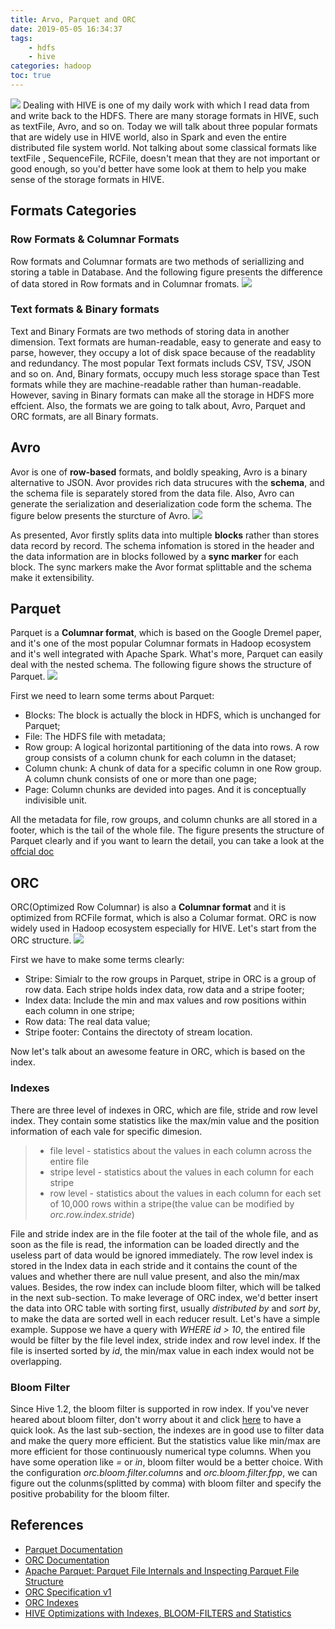 ```yaml
---
title: Arvo, Parquet and ORC
date: 2019-05-05 16:34:37
tags: 
    - hdfs
    - hive
categories: hadoop
toc: true
---
```

![](https://github.com/JoeAsir/blog-image/raw/master/blog/background/architecture-body-of-water-buildings-2255985.jpg)
Dealing with HIVE is one of my daily work with which I read data from and write back to the HDFS. There are many storage formats in HIVE, such as textFile, Avro,  and so on. Today we will talk about three popular formats that are widely use in HIVE world, also in Spark and even the entire distributed file system world. Not talking about some classical formats like textFile , SequenceFile, RCFile, doesn't mean that they are not important or good enough, so you'd better have some look at them to help you make sense of the storage formats in HIVE.
<!--more-->
## Formats Categories
### Row Formats & Columnar Formats
Row formats and Columnar formats are two methods of seriallizing and storing a table in Database. And the following figure presents the difference of data stored in Row formats and in Columnar fromats.
![](https://github.com/JoeAsir/blog-image/raw/master/blog/22/22-1.png)

### Text formats & Binary formats
Text and Binary Formats are two methods of storing data in another dimension. Text formats are human-readable, easy to generate and easy to parse, however, they occupy a lot of disk space because of the readablity and redundancy. The most popular Text formats includs CSV, TSV, JSON and so on. And, Binary formats, occupy much less storage space than Test formats while they are machine-readable rather than human-readable. However, saving in  Binary formats can make all the storage in HDFS more effcient. Also, the formats we are going to talk about, Avro, Parquet and ORC formats, are all Binary formats.

## Avro
Avor is one of **row-based** formats, and boldly speaking, Avro is a binary alternative to JSON. Avor provides rich data strucures with the **schema**, and the schema file is separately stored from the data file. Also, Avro can generate the serialization and deserialization code form the schema. The figure below presents the sturcture of Avro.
![](https://github.com/JoeAsir/blog-image/raw/master/blog/22/22-2.png)

As presented, Avor firstly splits data into multiple **blocks** rather than stores data record by record. The schema infomation is stored in the header and the data information are in blocks followed by a **sync marker** for each block. The sync markers make the Avor format splittable and the schema make it extensibility.  
## Parquet
Parquet is a **Columnar format**, which is based on the Google Dremel paper, and it's one of the most popular Columnar formats in Hadoop ecosystem and it's well integrated with Apache Spark. What's more, Parquet can easily deal with the nested schema. The following figure shows the structure of Parquet. 
![](https://github.com/JoeAsir/blog-image/raw/master/blog/22/22-3.png)

First we need to learn some terms about Parquet:
* Blocks: The block is actually the block in HDFS, which is unchanged for Parquet;
* File: The HDFS file with metadata;
* Row group: A logical horizontal partitioning of the data into rows. A row group consists of a column chunk for each column in the dataset;
* Column chunk: A chunk of data for a specific column in one Row group. A column chunk consists of one or more than one page;
* Page: Column chunks are devided into pages. And it is conceptually indivisible unit.

All the metadata for file, row groups, and column chunks are all stored in a footer, which is the tail of the whole file. The figure presents the structure of Parquet clearly and if you want to learn the detail, you can take a look at the [offcial doc](https://parquet.apache.org/documentation/latest/)

## ORC
ORC(Optimized Row Columnar) is also a **Columnar format** and it is optimized from RCFile format, which is also a Columar format. ORC is now widely used in Hadoop ecosystem especially for HIVE. Let's start from the ORC structure.
![](https://github.com/JoeAsir/blog-image/raw/master/blog/22/22-4.png)

First we have to make some terms clearly:
* Stripe: Simialr to the row groups in Parquet, stripe in ORC is a group of row data. Each stripe holds index data, row data and a stripe footer;
* Index data: Include the min and max values and row positions within each column in one stripe;
* Row data: The real data value;
* Stripe footer: Contains the directoty of stream location.

Now let's talk about an awesome feature in ORC, which is based on the index.
### Indexes
There are three level of indexes in ORC, which are file, stride and row level index. They contain some statistics like the max/min value and the position information of each vale for specific dimesion. 
> * file level - statistics about the values in each column across the entire file
> * stripe level - statistics about the values in each column for each stripe
> * row level - statistics about the values in each column for each set of 10,000 rows within a stripe(the value can be modified by *orc.row.index.stride*)

File and stride index are in the file footer at the tail of the whole file, and as soon as the file is read, the information can be loaded directly and the useless part of data would be ignored immediately. The row level index is stored in the Index data in each stride and it contains the count of the values and whether there are null value present, and also the min/max values. Besides, the row index can include bloom filter, which will be talked in the next sub-section.
To make leverage of ORC index, we'd better insert the data into ORC table with sorting first, usually *distributed by* and *sort by*, to make the data are sorted well in each reducer result. Let's have a simple example. Suppose we have a query with *WHERE id > 10*, the entired file would be filter by the file level index, stride index and row level index. If the file is inserted sorted by *id*, the min/max value in each index would not be overlapping.

### Bloom Filter
Since Hive 1.2, the bloom filter is supported in row index. If you've never heared about bloom filter, don't worry about it and click [here](https://en.wikipedia.org/wiki/Bloom_filter) to have a quick look.
As the last sub-section, the indexes are in good use to filter data and make the query more efficient. But the statistics value like min/max are more efficient for those continuously numerical type columns. When you have some operation like *=* or *in*, bloom filter would be a better choice. 
With the configuration *orc.bloom.filter.columns* and *orc.bloom.filter.fpp*, we can figure out the colunms(splitted by comma) with bloom filter and specify the positive probability for the bloom filter. 

## References
* [Parquet Documentation](https://parquet.apache.org/documentation/latest/)
* [ORC Documentation](https://cwiki.apache.org/confluence/display/Hive/LanguageManual+ORC#LanguageManualORC-orc-spec)
* [Apache Parquet: Parquet File Internals and Inspecting Parquet File Structure](https://www.youtube.com/watch?v=rVC9F1y38oU)
* [ORC Specification v1](https://orc.apache.org/specification/ORCv1/)
* [ORC Indexes](https://orc.apache.org/docs/indexes.html)
* [HIVE Optimizations with Indexes, BLOOM-FILTERS and Statistics](https://snippetessay.wordpress.com/2015/07/25/hive-optimizations-with-indexes-bloom-filters-and-statistics/)
